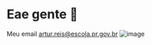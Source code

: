 # Eae gente 👋
Meu email artur.reis@escola.pr.gov.br
![image](https://user-images.githubusercontent.com/110929031/184942284-0515e150-863d-4130-8018-95bd32d2e748.png)
<!--
**ArturZEN1/ArturZEN1** is a ✨ _special_ ✨ repository because its `README.md` (this file) appears on your GitHub profile.

Here are some ideas to get you started:

- 🔭 I’m currently working on ...
- 🌱 I’m currently learning ...
- 👯 I’m looking to collaborate on ...
- 🤔 I’m looking for help with ...
- 💬 Ask me about ...
- 📫 How to reach me: ...
- 😄 Pronouns: ...
- ⚡
